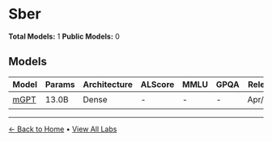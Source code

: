 # Sber

**Total Models:** 1
**Public Models:** 0

## Models

| Model | Params | Architecture | ALScore | MMLU | GPQA | Released | Status |
|-------|--------|--------------|---------|------|------|----------|--------|
| [mGPT](../models/sber/mgpt.md) | 13.0B | Dense | - | - | - | Apr/2022 | 🟡 |

---

[← Back to Home](../README.md) • [View All Labs](../labs/)
